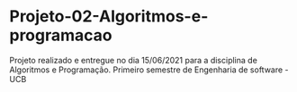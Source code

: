 # Projeto-02-Algoritmos-e-programacao
Projeto realizado e entregue no dia 15/06/2021 para a disciplina de Algoritmos e Programação.
Primeiro semestre de Engenharia de software - UCB

